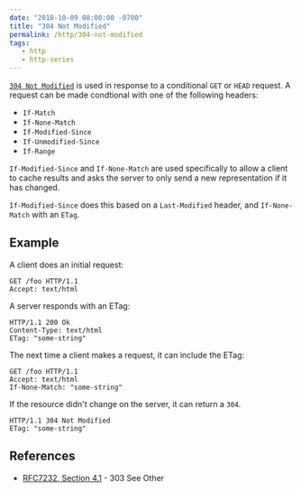 ```yaml
---
date: "2018-10-09 08:00:00 -0700"
title: "304 Not Modified"
permalink: /http/304-not-modified
tags:
   - http
   - http-series
---
```


[`304 Not Modified`][1] is used in response to a conditional `GET` or `HEAD`
request. A request can be made condtional with one of the following headers:

* `If-Match`
* `If-None-Match`
* `If-Modified-Since`
* `If-Unmodified-Since`
* `If-Range`

`If-Modified-Since` and `If-None-Match` are used specifically to allow a
client to cache results and asks the server to only send a new representation
if it has changed.

`If-Modified-Since` does this based on a `Last-Modified` header, and
`If-None-Match` with an `ETag`.


Example
-------

A client does an initial request:

```http
GET /foo HTTP/1.1
Accept: text/html
```

A server responds with an ETag:

```http
HTTP/1.1 200 Ok
Content-Type: text/html
ETag: "some-string"
```

The next time a client makes a request, it can include the ETag:

```http
GET /foo HTTP/1.1
Accept: text/html
If-None-Match: "some-string"
```

If the resource didn't change on the server, it can return a `304`.

```http
HTTP/1.1 304 Not Modified
ETag: "some-string"
```


References
----------

* [RFC7232, Section 4.1][1] - 303 See Other

[1]: https://tools.ietf.org/html/rfc7232#section-4.1
